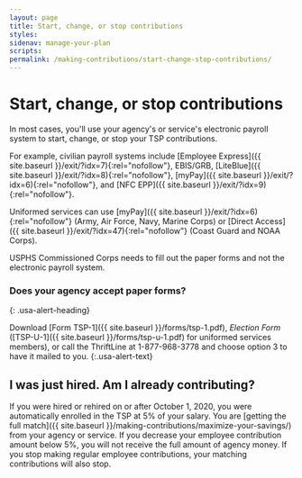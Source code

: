 ```yaml
---
layout: page
title: Start, change, or stop contributions
styles:
sidenav: manage-your-plan
scripts:
permalink: /making-contributions/start-change-stop-contributions/
---
```


# Start, change, or stop contributions

In most cases, you'll use your agency's or service's electronic payroll system to start, change, or stop your TSP contributions.

For example, civilian payroll systems include [Employee Express]({{ site.baseurl }}/exit/?idx=7){:rel="nofollow"}, EBIS/GRB, [LiteBlue]({{ site.baseurl }}/exit/?idx=8){:rel="nofollow"}, [myPay]({{ site.baseurl }}/exit/?idx=6){:rel="nofollow"}, and [NFC EPP]({{ site.baseurl }}/exit/?idx=9){:rel="nofollow"}.

Uniformed services can use [myPay]({{ site.baseurl }}/exit/?idx=6){:rel="nofollow"} (Army, Air Force, Navy, Marine Corps) or [Direct Access]({{ site.baseurl }}/exit/?idx=47){:rel="nofollow"} (Coast Guard and NOAA Corps).

USPHS Commissioned Corps needs to fill out the paper forms and not the electronic payroll system.

<div class="usa-alert usa-alert-info">
<div class="usa-alert-body" markdown="1">

### Does your agency accept paper forms?
{: .usa-alert-heading}

Download [Form TSP-1]({{ site.baseurl }}/forms/tsp-1.pdf), _Election Form_ ([TSP-U-1]({{ site.baseurl }}/forms/tsp-u-1.pdf) for uniformed services members), or call the ThriftLine at 1-877-968-3778 and choose option 3 to have it mailed to you.
{:.usa-alert-text}
</div>
</div>

## I was just hired. Am I already contributing?

If you were hired or rehired on or after October 1, 2020, you were automatically enrolled in the TSP at 5% of your salary. You are [getting the full match]({{ site.baseurl }}/making-contributions/maximize-your-savings/) from your agency or service. If you decrease your employee contribution amount below 5%, you will not receive the full amount of agency money. If you stop making regular employee contributions, your matching contributions will also stop.

